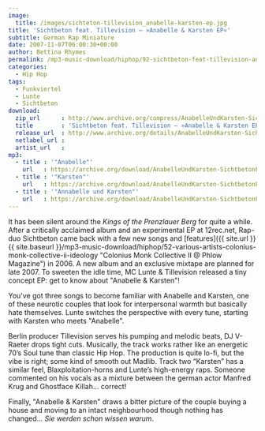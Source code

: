 ```yaml
---
image:
  title: /images/sichteton-tillevision_anabelle-karsten-ep.jpg
title: 'Sichtbeton feat. Tillevision – »Anabelle & Karsten EP«'
subtitle: German Rap Miniature
date: 2007-11-07T06:00:30+00:00
author: Bettina Rhymes
permalink: /mp3-music-download/hiphop/92-sichtbeton-feat-tillevision-anabelle-karsten-ep
categories:
  - Hip Hop
tags:
  - Funkviertel
  - Lunte
  - Sichtbeton
download:
  zip_url      : http://www.archive.org/compress/AnabelleUndKarsten-SichtbetonFeat.Tillevision
  title        : 'Sichtbeton feat. Tillevision – »Anabelle & Karsten EP«'
  release_url  : http://www.archive.org/details/AnabelleUndKarsten-SichtbetonFeat.Tillevision
  netlabel_url : 
  artist_url   : 
mp3:
  - title : '"Anabelle"'
    url   : https://archive.org/download/AnabelleUndKarsten-SichtbetonFeat.Tillevision/1Annabel-sb-tillevision.mp3
  - title : '"Karsten"'
    url   : https://archive.org/download/AnabelleUndKarsten-SichtbetonFeat.Tillevision/2Karsten-sb-tillevision.mp3
  - title : '"Annabelle und Karsten"'
    url   : https://archive.org/download/AnabelleUndKarsten-SichtbetonFeat.Tillevision/1Annabel-sb-tillevision.mp3
---
```

It has been silent around the _Kings of the Prenzlauer Berg_ for quite a while. After a critically acclaimed album and an experimental EP at 12rec.net, Rap-duo Sichtbeton came back with a few new songs and [features]({{ site.url }}{{ site.baseurl }}/mp3-music-download/hiphop/52-various-artists-colonius-monk-collective-ii-ideology "Colonius Monk Collective II @ Phlow Magazine") in 2006. A new album and an exclusive mixtape are planned for late 2007. To sweeten the idle time, MC Lunte & Tillevision released a tiny concept EP: get to know about "Anabelle & Karsten"!<!--more-->

You've got three songs to become familiar with Anabelle and Karsten, one of these neurotic couples that look for interpersonal warmth but basically hate themselves. Lunte switches the perspective with every tune, starting with Karsten who meets "Anabelle".

Berlin producer Tillevision serves his pumping and melodic beats, DJ V-Raeter drops tight cuts. Musically, the track works rather like an energetic 70’s Soul tune than classic Hip Hop. The production is quite lo-fi, but the vibe is right; some kind of smooth out Madlib. Track two “Karsten” has a similar feel, Blaxploitation-horns and Lunte’s high-energy raps. Someone commented on his vocals as a mixture between the german actor Manfred Krug and Ghostface Killah… correct!

Finally, "Anabelle & Karsten" draws a bitter picture of the couple buying a house and moving to an intact neighbourhood though nothing has changed... _Sie werden schon wissen warum_.
